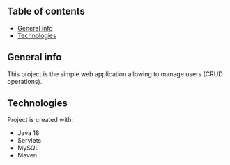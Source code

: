 ## Table of contents
* [General info](#general-info)
* [Technologies](#technologies)

## General info
This project is the simple web application allowing to manage users (CRUD operations).
	
## Technologies
Project is created with:
* Java 18
* Servlets
* MySQL
* Maven
